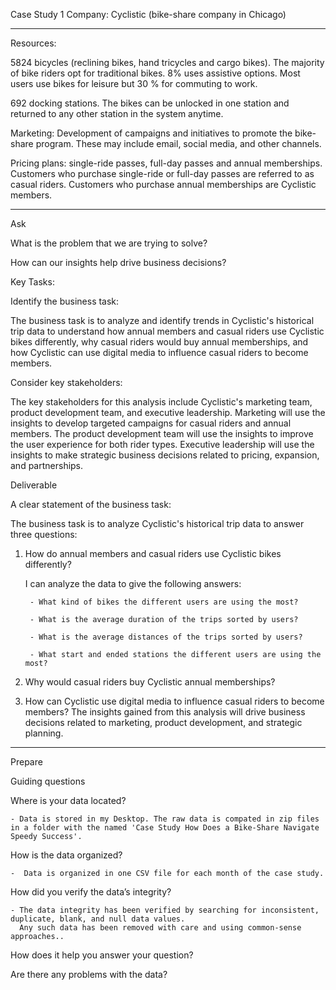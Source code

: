 Case Study 1
Company: Cyclistic (bike-share company in Chicago)

---------------------------------------------------------------------------------------------------------------------------
Resources:

5824 bicycles (reclining bikes, hand tricycles and cargo bikes). The majority of bike riders opt for traditional bikes. 8% uses assistive options. Most users use bikes for leisure but 30 % for commuting to work.

692 docking stations. The bikes can be unlocked in one station and returned to any other station in the system anytime.

Marketing: Development of campaigns and initiatives to promote the bike-share program. These may include email, social media, and other channels.

Pricing plans: single-ride passes, full-day passes and annual memberships. Customers who purchase single-ride or full-day passes are referred to as casual riders. Customers who purchase annual memberships are Cyclistic members.

---------------------------------------------------------------------------------------------------------------------------
Ask

What is the problem that we are trying to solve?

How can our insights help drive business decisions?

Key Tasks:

Identify the business task:

The business task is to analyze and identify trends in Cyclistic's historical trip data to understand how annual members and casual riders use Cyclistic bikes differently, why casual riders would buy annual memberships, and how Cyclistic can use digital media to influence casual riders to become members.

Consider key stakeholders:

The key stakeholders for this analysis include Cyclistic's marketing team, product development team, and executive leadership. Marketing will use the insights to develop targeted campaigns for casual riders and annual members. The product development team will use the insights to improve the user experience for both rider types. Executive leadership will use the insights to make strategic business decisions related to pricing, expansion, and partnerships.

Deliverable

A clear statement of the business task:

The business task is to analyze Cyclistic's historical trip data to answer three questions: 

1) How do annual members and casual riders use Cyclistic bikes differently?

	I can analyze the data to give the following answers:
	
		- What kind of bikes the different users are using the most?
		
		- What is the average duration of the trips sorted by users?
		
		- What is the average distances of the trips sorted by users?
		
		- What start and ended stations the different users are using the most? 
		
2) Why would casual riders buy Cyclistic annual memberships? 

3) How can Cyclistic use digital media to influence casual riders to become members? The insights gained from this analysis will drive business decisions related to marketing, product development, and strategic planning.

---------------------------------------------------------------------------------------------------------------------------
Prepare

Guiding questions

Where is your data located?

	- Data is stored in my Desktop. The raw data is compated in zip files in a folder with the named 'Case Study How Does a Bike-Share Navigate Speedy Success'.

How is the data organized?

	-  Data is organized in one CSV file for each month of the case study.

How did you verify the data’s integrity?

	- The data integrity has been verified by searching for inconsistent, duplicate, blank, and null data values.
	  Any such data has been removed with care and using common-sense approaches..

How does it help you answer your question?

Are there any problems with the data?

